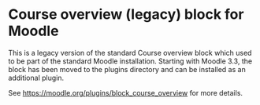 Course overview (legacy) block for Moodle
=========================================

This is a legacy version of the standard Course overview block which used to be
part of the standard Moodle installation. Starting with Moodle 3.3, the block
has been moved to the plugins directory and can be installed as an additional
plugin.

See <https://moodle.org/plugins/block_course_overview> for more details.
